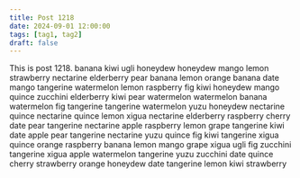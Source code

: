```yaml
---
title: Post 1218
date: 2024-09-01 12:00:00
tags: [tag1, tag2]
draft: false
---
```

This is post 1218.
banana
kiwi
ugli
honeydew
honeydew
mango
lemon
strawberry
nectarine
elderberry
pear
banana
lemon
orange
banana
date
mango
tangerine
watermelon
lemon
raspberry
fig
kiwi
honeydew
mango
quince
zucchini
elderberry
kiwi
pear
watermelon
watermelon
banana
watermelon
fig
tangerine
tangerine
watermelon
yuzu
honeydew
nectarine
quince
nectarine
quince
lemon
xigua
nectarine
elderberry
raspberry
cherry
date
pear
tangerine
nectarine
apple
raspberry
lemon
grape
tangerine
kiwi
date
apple
pear
tangerine
nectarine
yuzu
quince
fig
kiwi
tangerine
xigua
quince
orange
raspberry
banana
lemon
mango
grape
xigua
ugli
fig
zucchini
tangerine
xigua
apple
watermelon
tangerine
yuzu
zucchini
date
quince
cherry
strawberry
orange
honeydew
date
tangerine
lemon
kiwi
strawberry
